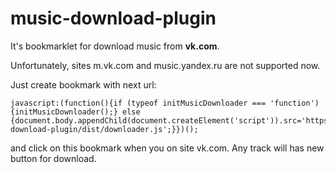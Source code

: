 # music-download-plugin

It's bookmarklet for download music from **vk.com**.

Unfortunately, sites m.vk.com and music.yandex.ru are not supported now.

Just create bookmark with next url:

```
javascript:(function(){if (typeof initMusicDownloader === 'function') {initMusicDownloader();} else {document.body.appendChild(document.createElement('script')).src='https://fornit1917.github.io/music-download-plugin/dist/downloader.js';}})();
```

and click on this bookmark when you on site vk.com. Any track will has new button for download.
